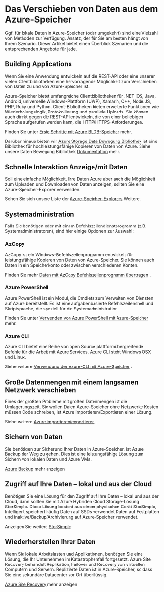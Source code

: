 <properties
    pageTitle="Das Verschieben von Daten von Azure-Speicher | Microsoft Azure"
    description="Dieser Artikel bietet einen Überblick über die verschiedenen Methoden zum Verschieben von Daten aus dem Azure-Speicher."
    services="storage"
    documentationCenter=""
    authors="micurd"
    manager="jahogg"
    editor="tysonn"/>

<tags
    ms.service="storage"
    ms.workload="storage"
    ms.tgt_pltfrm="na"
    ms.devlang="na"
    ms.topic="article"
    ms.date="09/21/2016"
    ms.author="micurd"/>

# <a name="moving-data-to-and-from-azure-storage"></a>Das Verschieben von Daten aus dem Azure-Speicher

Ggf. für lokale Daten in Azure-Speicher (oder umgekehrt) sind eine Vielzahl von Methoden zur Verfügung. Ansatz, der für Sie am besten hängt von Ihrem Szenario. Dieser Artikel bietet einen Überblick Szenarien und die entsprechenden Angebote für jede.

## <a name="building-applications"></a>Building Applications

Wenn Sie eine Anwendung entwickeln auf die REST-API oder eine unserer vielen Clientbibliotheken eine hervorragende Möglichkeit zum Verschieben von Daten zu und von Azure-Speicher ist.

Azure-Speicher bietet umfangreiche Clientbibliotheken für .NET iOS, Java, Android, universelle Windows-Plattform (UWP), Xamarin, C++, Node.JS, PHP, Ruby und Python. Client-Bibliotheken bieten erweiterte Funktionen wie Wiederholungslogik, Protokollierung und parallele Uploads. Sie können auch direkt gegen die REST-API entwickeln, die von einer beliebigen Sprache aufgerufen werden kann, die HTTP/HTTPS-Anforderungen.

Finden Sie unter [Erste Schritte mit Azure BLOB-Speicher](storage-dotnet-how-to-use-blobs.md) mehr.

Darüber hinaus bieten wir [Azure Storage Data Bewegung Bibliothek](https://www.nuget.org/packages/Microsoft.Azure.Storage.DataMovement) ist eine Bibliothek für hochleistungsfähige Kopieren von Daten von Azure. Siehe unsere Daten Bewegung Bibliothek [Dokumentation](https://github.com/Azure/azure-storage-net-data-movement) mehr. 

## <a name="quickly-viewinginteracting-with-your-data"></a>Schnelle Interaktion Anzeige/mit Daten

Soll eine einfache Möglichkeit, Ihre Daten Azure aber auch die Möglichkeit zum Uploaden und Downloaden von Daten anzeigen, sollten Sie eine Azure-Speicher-Explorer verwenden.

Sehen Sie sich unsere Liste der [Azure-Speicher-Explorers](storage-explorers.md) Weitere.

## <a name="system-administration"></a>Systemadministration

Falls Sie benötigen oder mit einem Befehlszeilendienstprogramm (z.B. Systemadministratoren), sind hier einige Optionen zur Auswahl:

### <a name="azcopy"></a>AzCopy

AzCopy ist ein Windows-Befehlszeilenprogramm entwickelt für leistungsfähige Kopieren von Daten von Azure-Speicher. Sie können auch Daten in ein Speicherkonto oder zwischen verschiedenen Konten.

Finden Sie mehr [Daten mit AzCopy Befehlszeilenprogramm übertragen](storage-use-azcopy.md) .

### <a name="azure-powershell"></a>Azure PowerShell

Azure PowerShell ist ein Modul, die Cmdlets zum Verwalten von Diensten auf Azure bereitstellt. Es ist eine aufgabenbasierte Befehlszeilenshell und Skriptsprache, die speziell für die Systemadministration.

Finden Sie unter [Verwenden von Azure PowerShell mit Azure-Speicher](storage-powershell-guide-full.md) mehr.

### <a name="azure-cli"></a>Azure CLI

Azure CLI bietet eine Reihe von open Source plattformübergreifende Befehle für die Arbeit mit Azure Services. Azure CLI steht Windows OSX und Linux.

Siehe weitere [Verwendung der Azure-CLI mit Azure-Speicher](storage-azure-cli.md) .

## <a name="moving-large-amounts-of-data-with-a-slow-network"></a>Große Datenmengen mit einem langsamen Netzwerk verschieben

Eines der größten Probleme mit großen Datenmengen ist die Umlagerungszeit. Sie wollen Daten Azure-Speicher ohne Netzwerke Kosten müssen Code schreiben, ist Azure Importieren/Exportieren einer Lösung.

Siehe weitere [Azure importieren/exportieren](storage-import-export-service.md) .

## <a name="backing-up-your-data"></a>Sichern von Daten

Sie benötigen zur Sicherung Ihrer Daten in Azure-Speicher, ist Azure Backup der Weg zu gehen. Dies ist eine leistungsfähige Lösung zum Sichern von lokalen Daten und Azure VMs.

[Azure Backup](../backup/backup-introduction-to-azure-backup.md) mehr anzeigen

## <a name="accessing-your-data-on-premises-and-from-the-cloud"></a>Zugriff auf Ihre Daten – lokal und aus der Cloud

Benötigen Sie eine Lösung für den Zugriff auf Ihre Daten – lokal und aus der Cloud, dann sollten Sie mit Azure Hybriden Cloud Storage-Lösung StorSimple. Diese Lösung besteht aus einem physischen Gerät StorSimple, Intelligent speichert häufig Daten auf SSDs verwendet Daten auf Festplatten und inaktive/Backup/Archivierung auf Azure-Speicher verwendet.

Anzeigen Sie weitere [StorSimple](../storsimple/storsimple-overview.md)

## <a name="recovering-your-data"></a>Wiederherstellen Ihrer Daten

Wenn Sie lokale Arbeitslasten und Applikationen, benötigen Sie eine Lösung, die Ihr Unternehmen im Katastrophenfall fortgesetzt. Azure Site Recovery behandelt Replikation, Failover und Recovery von virtuellen Computern und Servern. Replizierte Daten ist in Azure-Speicher, so dass Sie eine sekundäre Datacenter vor Ort überflüssig.

[Azure Site Recovery](../site-recovery/site-recovery-overview.md) mehr anzeigen
